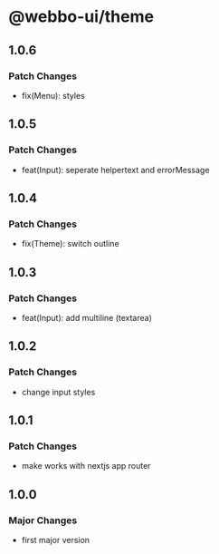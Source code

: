 # @webbo-ui/theme

## 1.0.6

### Patch Changes

- fix(Menu): styles

## 1.0.5

### Patch Changes

- feat(Input): seperate helpertext and errorMessage

## 1.0.4

### Patch Changes

- fix(Theme): switch outline

## 1.0.3

### Patch Changes

- feat(Input): add multiline (textarea)

## 1.0.2

### Patch Changes

- change input styles

## 1.0.1

### Patch Changes

- make works with nextjs app router

## 1.0.0

### Major Changes

- first major version
